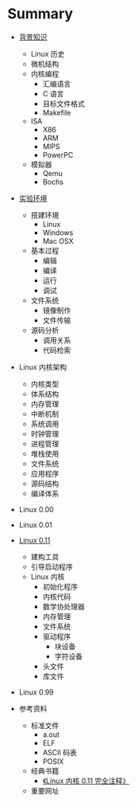 # Summary

* [背景知识](background/README.md)

    * Linux 历史
    * 微机结构
    * 内核编程
        - 汇编语言
        - C 语言
        - 目标文件格式
        - Makefile
    * ISA
        - X86
        - ARM
        - MIPS
        - PowerPC
    * 模拟器
        - Qemu
        - Bochs

* [实验环境](lab/README.md)

    * 搭建环境
        - Linux
        - Windows
        - Mac OSX
    * 基本过程
        - 编辑
        - 编译
        - 运行
        - 调试
    * 文件系统
        - 镜像制作
        - 文件传输
    * 源码分析
        - 调用关系
        - 代码检索

* Linux 内核架构

    * 内核类型
    * 体系结构
    * 内存管理
    * 中断机制
    * 系统调用
    * 时钟管理
    * 进程管理
    * 堆栈使用
    * 文件系统
    * 应用程序
    * 源码结构
    * 编译体系

* Linux 0.00

* Linux 0.01

* [Linux 0.11](0.11/README.md)

    * 建构工具
    * 引导启动程序
    * Linux 内核
        - 初始化程序
        - 内核代码
        - 数学协处理器
        - 内存管理
        - 文件系统
        - 驱动程序
            - 块设备
            - 字符设备
        - 头文件
        - 库文件

* Linux 0.99

* 参考资料

    * 标准文件
        - a.out
        - ELF
        - ASCII 码表
        - POSIX
    * 经典书籍
        - [《Linux 内核 0.11 完全注释》](http://www.oldlinux.org/download/clk011c-3.0.pdf)
    * 重要网址
